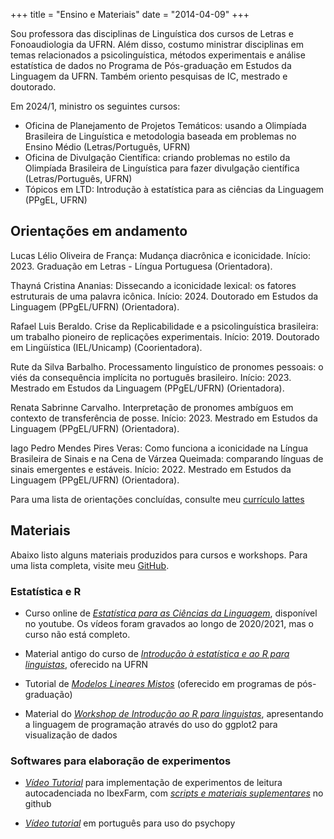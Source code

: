 +++
title = "Ensino e Materiais"
date = "2014-04-09"
+++


Sou professora das disciplinas de Linguística dos cursos de Letras e Fonoaudiologia da UFRN. Além disso, costumo ministrar disciplinas em temas relacionados a psicolinguística, métodos experimentais e análise estatística de dados no Programa de Pós-graduação em Estudos da Linguagem da UFRN. Também oriento pesquisas de IC, mestrado e doutorado. 

Em 2024/1, ministro os seguintes cursos:

- Oficina de Planejamento de Projetos Temáticos: usando a Olimpíada Brasileira de Linguística e metodologia baseada em problemas no Ensino Médio (Letras/Português, UFRN)
- Oficina de Divulgação Científica: criando problemas no estilo da Olimpíada Brasileira de Linguística para fazer divulgação científica (Letras/Português, UFRN)
- Tópicos em LTD: Introdução à estatística para as ciências da Linguagem (PPgEL, UFRN)

## Orientações em andamento

Lucas Lélio Oliveira de França: Mudança diacrônica e iconicidade. Início: 2023. Graduação em Letras - Língua Portuguesa (Orientadora).

Thayná Cristina Ananias: Dissecando a iconicidade lexical: os fatores estruturais de uma palavra icônica. Início: 2024. Doutorado em Estudos da Linguagem (PPgEL/UFRN) (Orientadora).

Rafael Luis Beraldo. Crise da Replicabilidade e a psicolinguística brasileira: um trabalho pioneiro de replicações experimentais. Início: 2019. Doutorado em Lingüística (IEL/Unicamp) (Coorientadora).

Rute da Silva Barbalho. Processamento linguístico de pronomes pessoais: o viés da consequência implícita no português brasileiro. Início: 2023. Mestrado em Estudos da Linguagem (PPgEL/UFRN) (Orientadora).

Renata Sabrinne Carvalho. Interpretação de pronomes ambíguos em contexto de transferência de posse. Início: 2023. Mestrado em Estudos da Linguagem (PPgEL/UFRN) (Orientadora).

Iago Pedro Mendes Pires Veras: Como funciona a iconicidade na Língua Brasileira de Sinais e na Cena de Várzea Queimada: comparando línguas de sinais emergentes e estáveis. Início: 2022. Mestrado em Estudos da Linguagem (PPgEL/UFRN) (Orientadora).



Para uma lista de orientações concluídas, consulte meu [currículo lattes](http://buscatextual.cnpq.br/buscatextual/visualizacv.do;jsessionid=8477EA03181F44DFE37BCA0EE8BF3061.buscatextual_3)


## Materiais

Abaixo listo alguns materiais produzidos para cursos e workshops. Para uma lista completa, visite meu [GitHub](https://github.com/mahayanag).

### Estatística e R

+ Curso online de [*Estatística para as Ciências da Linguagem*](https://www.youtube.com/playlist?list=PLE4HwfVNrSWQwm_62G49CZTXi7dqMzsuC), disponível no youtube. Os vídeos foram gravados ao longo de 2020/2021, mas o curso não está completo.

+ Material antigo do curso de [*Introdução à estatística e ao R para linguistas*](https://github.com/mahayanag/intro_estatistica_linguistica), oferecido na UFRN

+ Tutorial de [*Modelos Lineares Mistos*](https://mahayana.me/mlm) (oferecido em programas de pós-graduação)

+ Material do [*Workshop de Introdução ao R para linguistas*](https://github.com/mahayanag/rworkshop), apresentando a linguagem de programação através do uso do ggplot2 para visualização de dados

### Softwares para elaboração de experimentos

+ [*Vídeo Tutorial*](https://www.youtube.com/watch?v=cntvetEVZ7Q&feature=youtu.be) para implementação de experimentos de leitura autocadenciada no IbexFarm, com [*scripts e materiais suplementares*](https://github.com/mahayanag/arquivosIbexFarm) no github

+ [*Vídeo tutorial*](https://www.youtube.com/watch?v=W8cpnARvtNw) em português para uso do psychopy




